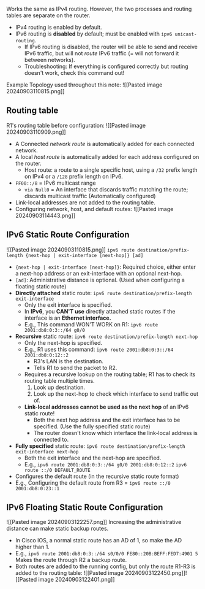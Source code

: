 Works the same as IPv4 routing. However, the two processes and routing tables are separate on the router.
- IPv4 routing is enabled by default.
- IPv6 routing is **disabled** by default; must be enabled with `ipv6 unicast-routing`.
	- If IPv6 routing is disabled, the router will be able to send and receive IPv6 traffic, but will not *route* IPv6 traffic (= will not forward it between networks).
	- Troubleshooting: If everything is configured correctly but routing doesn't work, check this command out!

Example Topology used throughout this note:
![[Pasted image 20240903110815.png]]
## Routing table
R1's routing table before configuration:
![[Pasted image 20240903110909.png]]
- A Connected *network route* is automatically added for each connected network.
- A local *host route* is automatically added for each address configured on the router.
	- Host route: a route to a single specific host, using a `/32` prefix length on IPv4 or a `/128` prefix length on IPv6. 
- `FF00::/8` = IPv6 multicast range
	- `via Null0` = An interface that discards traffic matching the route; discards multicast traffic (Automatically configured) 
- Link-local addresses are not added to the routing table.
- Configuring network, host, and default routes:
	![[Pasted image 20240903114443.png]]
## IPv6 Static Route Configuration
![[Pasted image 20240903110815.png]]
`ipv6 route destination/prefix-length {next-hop | exit-interface [next-hop]} [ad]`
- `{next-hop | exit-interface [next-hop]}`: Required choice, either enter a next-hop address or an exit-interface with an optional next-hop.
- `[ad]`: Administrative distance is optional. (Used when configuring a floating static route)
- **Directly attached** static route: `ipv6 route destination/prefix-length exit-interface`
	- Only the exit interface is specified.
	- In **IPv6**, you **CAN'T use** directly attached static routes if the interface is an **Ethernet interface.**
	- E.g., This command WON'T WORK on R1: `ipv6 route 2001:db8:0:3::/64 g0/0`
- **Recursive** static route: `ipv6 route destination/prefix-length next-hop`
	- Only the next-hop is specified.
	- E.g., R1 uses this command: `ipv6 route 2001:db8:0:3::/64 2001:db8:0:12::2`
		- R3's LAN is the destination.
		- Tells R1 to send the packet to R2.
	- Requires a recursive lookup on the routing table; R1 has to check its routing table multiple times.
		1. Look up destination.
		2. Look up the next-hop to check which interface to send traffic out of.
	- **Link-local addresses cannot be used as the next hop** of an IPv6 static route!
		- Both the next hop address and the exit interface has to be specified. (Use the fully specified static route)
		- The router doesn't know which interface the link-local address is connected to.
- **Fully specified** static route: `ipv6 route destination/prefix-length exit-interface next-hop`
	- Both the exit interface and the next-hop are specified.
	- E.g., `ipv6 route 2001:db8:0:3::/64 g0/0 2001:db8:0:12::2`
`ipv6 route ::/0 DEFAULT_ROUTE`
- Configures the default route (in the recursive static route format)
- E.g., Configuring the default route from R3 = `ipv6 route ::/0 2001:db8:0:23::1`
## IPv6 Floating Static Route Configuration
![[Pasted image 20240903122257.png]]
Increasing the administrative distance can make static backup routes.
- In Cisco IOS, a normal static route has an AD of 1, so make the AD higher than 1.
- E.g., `ipv6 route 2001:db8:0:3::/64 s0/0/0 FE80::20B:BEFF:FED7:4901 5` Makes the route through R2 a backup route.
- Both routes are added to the running config, but only the route R1-R3 is added to the routing table: ![[Pasted image 20240903122450.png]]![[Pasted image 20240903122401.png]]